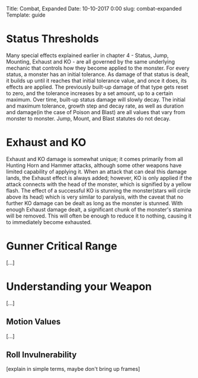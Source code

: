 Title: Combat, Expanded
Date: 10-10-2017 0:00
slug: combat-expanded
Template: guide


# Status Thresholds
Many special effects explained earlier in chapter 4 - Status, Jump, Mounting, Exhaust and KO - are all governed by the same underlying mechanic that controls how they become applied to the monster.
For every status, a monster has an initial tolerance. As damage of that status is dealt, it builds up until it reaches that initial tolerance value, and once it does, its effects are applied. The previously built-up damage of that type gets reset to zero, and the tolerance increases by a set amount, up to a certain maximum. Over time, built-up status damage will slowly decay.
The initial and maximum tolerance, growth step and decay rate, as well as duration and damage(in the case of Poison and Blast) are all values that vary from monster to monster. Jump, Mount, and Blast statutes do not decay.

# Exhaust and KO
Exhaust and KO damage is somewhat unique; it comes primarily from all Hunting Horn and Hammer attacks, although some other weapons have limited capability of applying it. When an attack that can deal this damage lands, the Exhaust effect is always added; however, KO is only applied if the attack connects with the head of the monster, which is signified by a yellow flash.
The effect of a successful KO is stunning the monster(stars will circle above its head) which is very similar to paralysis, with the caveat that no further KO damage can be dealt as long as the monster is stunned.
With enough Exhaust damage dealt, a significant chunk of the monster's stamina will be removed. This will often be enough to reduce it to nothing, causing it to immediately become exhausted.

# Gunner Critical Range
[...]

# Understanding your Weapon
[...]
## Motion Values
[...]

## Roll Invulnerability
[explain in simple terms, maybe don't bring up frames]